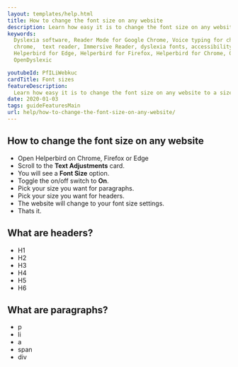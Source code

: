 ```yaml
---
layout: templates/help.html
title: How to change the font size on any website
description: Learn how easy it is to change the font size on any website to a size that suits you.
keywords:
  Dyslexia software, Reader Mode for Google Chrome, Voice typing for chrome, Text to speech for
  chrome,  text reader, Immersive Reader, dyslexia fonts, accessibility software, dyslexia software,
  Helperbird for Edge, Helperbird for Firefox, Helperbird for Chrome, Opendyslexic for Chrome,
  OpenDyslexic

youtubeId: PfILiWebkuc
cardTitle: Font sizes
featureDescription:
  Learn how easy it is to change the font size on any website to a size that suits you.
date: 2020-01-03
tags: guideFeaturesMain
url: help/how-to-change-the-font-size-on-any-website/
---
```


## How to change the font size on any website

- Open Helperbird on Chrome, Firefox or Edge
- Scroll to the **Text Adjustments** card.
- You will see a **Font Size** option.
- Toggle the on/off switch to **On**.
- Pick your size you want for paragraphs.
- Pick your size you want for headers.
- The website will change to your font size settings.
- Thats it.

## What are headers?

- H1
- H2
- H3
- H4
- H5
- H6

## What are paragraphs?

- p
- li
- a
- span
- div
